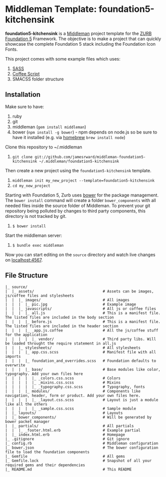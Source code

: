 # Middleman Template: foundation5-kitchensink #

**foundation5-kitchensink** is a [Middleman](http://middlemanapp.com/) project template for the [ZURB Foundation 5](http://foundation.zurb.com/) Framework. The objective is to make a project that can quickly showcase the complete Foundation 5 stack including the Foundation Icon Fonts.

This project comes with some example files which uses:

1. [SASS](http://sass-lang.com/)
1. [Coffee Script](http://coffeescript.org/)
1. SMACSS folder structure

## Installation ##

Make sure to have:

1. ruby
1. git
1. middleman (`gem install middleman`)
1. bower (`npm install -g bower`) - npm depends on node.js so be sure to have it installed (e.g. via [homebrew](http://brew.sh) `brew install node`) 

Clone this repository to ~/.middleman

1. `git clone git://github.com/jamesrward/middleman-foundation5-kitchensink ~/.middleman/foundation5-kitchensink`
 
Then create a new project using the `foundation5-kitchensink` template. 

1. `middleman init my_new_project --template=foundation5-kitchensink`
1. `cd my_new_project`

Starting with Foundation 5, Zurb uses [bower](http://bower.io/) for the package management. The `bower install` command will create a folder `bower_components` with all needed files inside the source folder of Middleman. To prevent your git repository being polluted by changes to third party components, this directory is not tracked by git.  

1. `$ bower install`

Start the middleman server:

1. `$ bundle exec middleman`

Now you can start editing on the `source` directory and watch live changes on [localhost:4567](http://localhost:4567).

## File Structure

    |_ source/
    |  |_ assets/                               # Assets can be images, js/coffee files and stylesheets
    |  |  |_ images/                            # All images
    |  |  |  |_ pic.jpg                         # Example image  
    |  |  |_ javascripts/                       # All js or coffee files
    |  |  |  |_ all.js                          # This is a manifest file. The listed files are included in the body section
    |  |  |  |_ before.js                       # This is a manifest file. The listed files are included in the header section
    |  |  |  |_ _app.js.coffee                  # All the js/coffee stuff for the application
    |  |  |  |  |_ vendor/                      # Third party libs. Will be loaded throught the require statement in all.js
    |  |  |_ stylesheets/                       # All stylesheets
    |  |  |  |_ app.css.scss                    # Manifest file with all imports
    |  |  |  |_ foundation_and_overrides.scss   # Foundation defaults to overwrite
    |  |  |  |_ base/                           # Base modules like color, typography. Add your own files here
    |  |  |  |  |_ _colors.css.scss             # Colors
    |  |  |  |  |_ _mixins.css.scss             # Mixins
    |  |  |  |  |_ _typography.css.scss         # Typography, fonts
    |  |  |  |_ modules/                        # Components like navigation, header, form or product. Add your own files here.
    |  |  |  |  |_ _layout.css.scss             # Layout is just a module like all the others
    |  |  |  |  |_ _sample.css.scss             # Sample module
    |  |_ layouts/                              # Layouts
    |  |_ bower_components/                     # Will be generated by bower packet manager  
    |  |_ partials/                             # All partials
    |  |  |_ _footer.html.erb                   # Example partial    
    |  |_ index.html.erb                        # Homepage
    |_ .gitignore                               # Git ignore
    |_ config.rb                                # Middleman configuration
    |_ bower.json                               # The bower configuration file to load the foundation components
    |_ Gemfile                                  # All gems
    |_ Gemfile.lock                             # Snapshot of all your required gems and their dependencies
    |_ README.md                                # This README